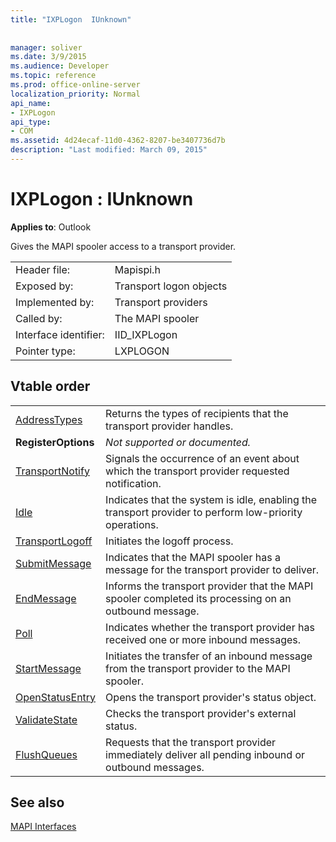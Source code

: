```yaml
---
title: "IXPLogon  IUnknown"
 
 
manager: soliver
ms.date: 3/9/2015
ms.audience: Developer
ms.topic: reference
ms.prod: office-online-server
localization_priority: Normal
api_name:
- IXPLogon
api_type:
- COM
ms.assetid: 4d24ecaf-11d0-4362-8207-be3407736d7b
description: "Last modified: March 09, 2015"
---
```


# IXPLogon : IUnknown

  
  
**Applies to**: Outlook 
  
Gives the MAPI spooler access to a transport provider. 
  
|||
|:-----|:-----|
|Header file:  <br/> |Mapispi.h  <br/> |
|Exposed by:  <br/> |Transport logon objects  <br/> |
|Implemented by:  <br/> |Transport providers  <br/> |
|Called by:  <br/> |The MAPI spooler  <br/> |
|Interface identifier:  <br/> |IID_IXPLogon  <br/> |
|Pointer type:  <br/> |LXPLOGON  <br/> |
   
## Vtable order

|||
|:-----|:-----|
|[AddressTypes](ixplogon-addresstypes.md) <br/> |Returns the types of recipients that the transport provider handles.  <br/> |
|**RegisterOptions** <br/> | *Not supported or documented.*  <br/> |
|[TransportNotify](ixplogon-transportnotify.md) <br/> |Signals the occurrence of an event about which the transport provider requested notification.  <br/> |
|[Idle](ixplogon-idle.md) <br/> |Indicates that the system is idle, enabling the transport provider to perform low-priority operations.  <br/> |
|[TransportLogoff](ixplogon-transportlogoff.md) <br/> |Initiates the logoff process.  <br/> |
|[SubmitMessage](ixplogon-submitmessage.md) <br/> |Indicates that the MAPI spooler has a message for the transport provider to deliver.  <br/> |
|[EndMessage](ixplogon-endmessage.md) <br/> |Informs the transport provider that the MAPI spooler completed its processing on an outbound message.  <br/> |
|[Poll](ixplogon-poll.md) <br/> |Indicates whether the transport provider has received one or more inbound messages.  <br/> |
|[StartMessage](ixplogon-startmessage.md) <br/> |Initiates the transfer of an inbound message from the transport provider to the MAPI spooler.  <br/> |
|[OpenStatusEntry](ixplogon-openstatusentry.md) <br/> |Opens the transport provider's status object.  <br/> |
|[ValidateState](ixplogon-validatestate.md) <br/> |Checks the transport provider's external status.  <br/> |
|[FlushQueues](ixplogon-flushqueues.md) <br/> |Requests that the transport provider immediately deliver all pending inbound or outbound messages.  <br/> |
   
## See also



[MAPI Interfaces](mapi-interfaces.md)

